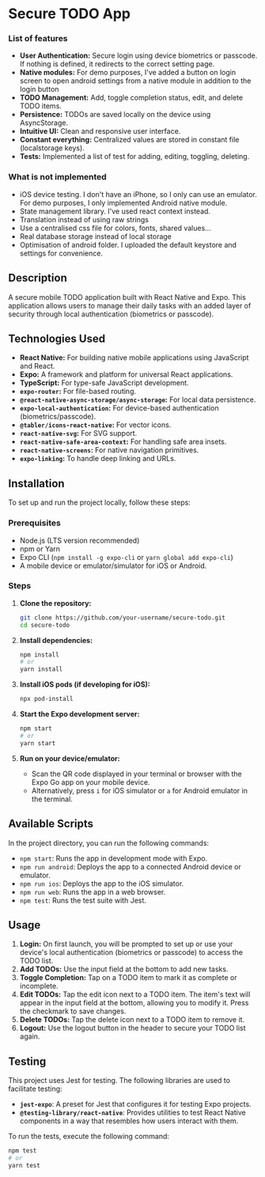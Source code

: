# Secure TODO App

### List of features

*   **User Authentication:** Secure login using device biometrics or passcode. If nothing is defined, it redirects to the correct setting page.
*   **Native modules:** For demo purposes, I've added a button on login screen to open android settings from a native module in addition to the login button
*   **TODO Management:** Add, toggle completion status, edit, and delete TODO items.
*   **Persistence:** TODOs are saved locally on the device using AsyncStorage.
*   **Intuitive UI:** Clean and responsive user interface.
*   **Constant everything:** Centralized values are stored in constant file (localstorage keys).
*   **Tests:** Implemented a list of test for adding, editing, toggling, deleting.

### What is not implemented

* iOS device testing. I don't have an iPhone, so I only can use an emulator. For demo purposes, I only implemented Android native module.
* State management library. I've used react context instead.
* Translation instead of using raw strings
* Use a centralised css file for colors, fonts, shared values...
* Real database storage instead of local storage
* Optimisation of android folder. I uploaded the default keystore and settings for convenience.

## Description

A secure mobile TODO application built with React Native and Expo. This application allows users to manage their daily tasks with an added layer of security through local authentication (biometrics or passcode).

## Technologies Used

*   **React Native:** For building native mobile applications using JavaScript and React.
*   **Expo:** A framework and platform for universal React applications.
*   **TypeScript:** For type-safe JavaScript development.
*   **`expo-router`:** For file-based routing.
*   **`@react-native-async-storage/async-storage`:** For local data persistence.
*   **`expo-local-authentication`:** For device-based authentication (biometrics/passcode).
*   **`@tabler/icons-react-native`:** For vector icons.
*   **`react-native-svg`:** For SVG support.
*   **`react-native-safe-area-context`:** For handling safe area insets.
*   **`react-native-screens`:** For native navigation primitives.
*   **`expo-linking`:** To handle deep linking and URLs.

## Installation

To set up and run the project locally, follow these steps:

### Prerequisites

*   Node.js (LTS version recommended)
*   npm or Yarn
*   Expo CLI (`npm install -g expo-cli` or `yarn global add expo-cli`)
*   A mobile device or emulator/simulator for iOS or Android.

### Steps

1.  **Clone the repository:**
    ```bash
    git clone https://github.com/your-username/secure-todo.git
    cd secure-todo
    ```

2.  **Install dependencies:**
    ```bash
    npm install
    # or
    yarn install
    ```

3.  **Install iOS pods (if developing for iOS):**
    ```bash
    npx pod-install
    ```

4.  **Start the Expo development server:**
    ```bash
    npm start
    # or
    yarn start
    ```

5.  **Run on your device/emulator:**
    *   Scan the QR code displayed in your terminal or browser with the Expo Go app on your mobile device.
    *   Alternatively, press `i` for iOS simulator or `a` for Android emulator in the terminal.

## Available Scripts

In the project directory, you can run the following commands:

*   `npm start`: Runs the app in development mode with Expo.
*   `npm run android`: Deploys the app to a connected Android device or emulator.
*   `npm run ios`: Deploys the app to the iOS simulator.
*   `npm run web`: Runs the app in a web browser.
*   `npm test`: Runs the test suite with Jest.

## Usage

1.  **Login:** On first launch, you will be prompted to set up or use your device's local authentication (biometrics or passcode) to access the TODO list.
2.  **Add TODOs:** Use the input field at the bottom to add new tasks.
3.  **Toggle Completion:** Tap on a TODO item to mark it as complete or incomplete.
4.  **Edit TODOs:** Tap the edit icon next to a TODO item. The item's text will appear in the input field at the bottom, allowing you to modify it. Press the checkmark to save changes.
5.  **Delete TODOs:** Tap the delete icon next to a TODO item to remove it.
6.  **Logout:** Use the logout button in the header to secure your TODO list again.

## Testing

This project uses Jest for testing. The following libraries are used to facilitate testing:

*   **`jest-expo`**: A preset for Jest that configures it for testing Expo projects.
*   **`@testing-library/react-native`**: Provides utilities to test React Native components in a way that resembles how users interact with them.

To run the tests, execute the following command:

```bash
npm test
# or
yarn test
```
